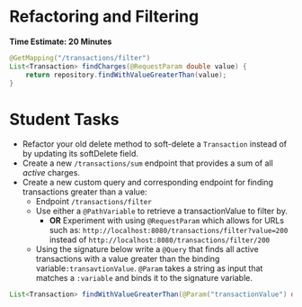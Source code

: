 
# Refactoring and Filtering
**Time Estimate: 20 Minutes**

```java
@GetMapping("/transactions/filter")
List<Transaction> findCharges(@RequestParam double value) {
    return repository.findWithValueGreaterThan(value);
}
```

# Student Tasks
* Refactor your old delete method to soft-delete a `Transaction` instead of by updating its softDelete field.
* Create a new `/transactions/sum` endpoint that provides a sum of all *active* charges.
* Create a new custom query and corresponding endpoint for finding transactions greater than a value:
  * Endpoint `/transactions/filter`
  * Use either a `@PathVariable` to retrieve a transactionValue to filter by.
    * **OR** Experiment with using `@RequestParam` which allows for URLs such as:
      `http://localhost:8080/transactions/filter?value=200` instead of `http://localhost:8080/transactions/filter/200`
  * Using the signature below write a `@Query` that finds all active transactions with a value greater than the binding variable`:transavtionValue`.
    `@Param` takes a string as input that matches a `:variable` and binds it to the signature variable.
```java
List<Transaction> findWithValueGreaterThan(@Param("transactionValue") double transactionValue);
```


